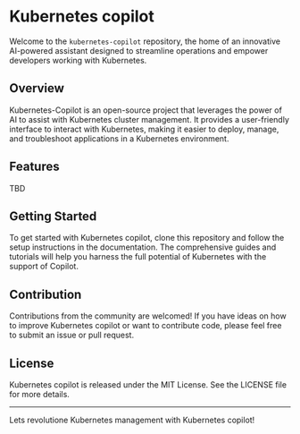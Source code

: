 # Kubernetes copilot

Welcome to the `kubernetes-copilot` repository, the home of an innovative AI-powered assistant designed to streamline operations and empower developers working with Kubernetes.

## Overview

Kubernetes-Copilot is an open-source project that leverages the power of AI to assist with Kubernetes cluster management. It provides a user-friendly interface to interact with Kubernetes, making it easier to deploy, manage, and troubleshoot applications in a Kubernetes environment.

## Features

TBD

## Getting Started

To get started with Kubernetes copilot, clone this repository and follow the setup instructions in the documentation. The comprehensive guides and tutorials will help you harness the full potential of Kubernetes with the support of Copilot.

## Contribution

Contributions from the community are welcomed! If you have ideas on how to improve Kubernetes copilot or want to contribute code, please feel free to submit an issue or pull request.

## License

Kubernetes copilot is released under the MIT License. See the LICENSE file for more details.

---

Lets revolutione Kubernetes management with Kubernetes copilot!